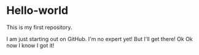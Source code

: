 # Hello-world
This is my first repository.

I am just starting out on GitHub.
I'm no expert yet! But I'll get there!
Ok Ok now I know I got it!

